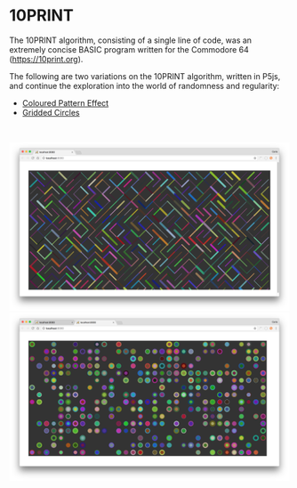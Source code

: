 # 10PRINT #

The 10PRINT algorithm, consisting of a single line of code, was an extremely concise BASIC program written for the Commodore 64 (https://10print.org).

The following are two variations on the 10PRINT algorithm, written in P5js, and continue the exploration into the world of randomness and regularity:

* [Coloured Pattern Effect](https://github.com/Carla-de-Beer/P5js/tree/master/10PRINT/10PRINT-coloured-effect)
* [Gridded Circles](https://github.com/Carla-de-Beer/P5js/tree/master/10PRINT/10PRINT-gridded-circles)

</br>
<p align="center">
  <img src="10PRINT-coloured-effect/images/screenShot.png" width="650px"/>
  <img src="10PRINT-gridded-circles/images/screenShot.png" width="650px"/>
</p>

